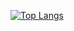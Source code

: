 [![Top Langs](https://github-readme-stats.vercel.app/api/top-langs/?username=anitatabaczka&layout=compact)]()
